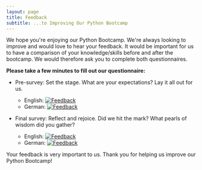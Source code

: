 ```yaml
---
layout: page
title: Feedback
subtitle: ...to Improving Our Python Bootcamp
---
```


We hope you're enjoying our Python Bootcamp. We're always looking to improve and would love to hear your feedback. It would be important for us to have a comparison of your knowledge/skills before and after the bootcamp. We would therefore ask you to complete both questionnaires.

**Please take a few minutes to fill out our questionnaire:**

- Pre-survey: Set the stage. What are your expectations? Lay it all out for us.
  - English: [![Feedback](https://img.shields.io/badge/Feedback-red.svg)](https://forms.gle/yb4ALTYZNqP9iMYMA)
  - German: [![Feedback](https://img.shields.io/badge/Feedback-red.svg)](https://forms.gle/6BqMkjzTYnbCj2Jo6)

- Final survey: Reflect and rejoice. Did we hit the mark? What pearls of wisdom did you gather?
  - English: [![Feedback](https://img.shields.io/badge/Feedback-red.svg)](https://forms.gle/1CAPNZQUXqmMaQYr6)
  - German: [![Feedback](https://img.shields.io/badge/Feedback-red.svg)](https://forms.gle/JLGC237pbgSWyrv3A)

Your feedback is very important to us. Thank you for helping us improve our Python Bootcamp!